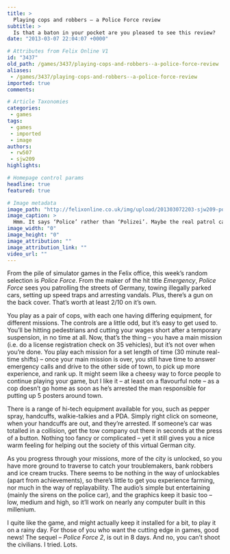 ```yaml
---
title: >
  Playing cops and robbers – a Police Force review
subtitle: >
  Is that a baton in your pocket are you pleased to see this review?
date: "2013-03-07 22:04:07 +0000"

# Attributes from Felix Online V1
id: "3437"
old_path: /games/3437/playing-cops-and-robbers--a-police-force-review
aliases:
 - /games/3437/playing-cops-and-robbers--a-police-force-review
imported: true
comments:

# Article Taxonomies
categories:
 - games
tags:
 - games
 - imported
 - image
authors:
 - rw507
 - sjw209
highlights:

# Homepage control params
headline: true
featured: true

# Image metadata
image_path: "http://felixonline.co.uk/img/upload/201303072203-sjw209-police-force-simulator-2.jpg"
image_caption: >
  Hmm. It says ‘Police’ rather than ‘Polizei’. Maybe the real patrol car’s in the shop...
image_width: "0"
image_height: "0"
image_attribution: ""
image_attribution_link: ""
video_url: ""
---
```


From the pile of simulator games in the Felix office, this week’s random selection is _Police Force_. From the maker of the hit title _Emergency_, _Police Force_ sees you patrolling the streets of Germany, towing illegally parked cars, setting up speed traps and arresting vandals. Plus, there’s a gun on the back cover. That’s worth at least 2/10 on it’s own.

You play as a pair of cops, with each one having differing equipment, for different missions. The controls are a little odd, but it’s easy to get used to. You’ll be hitting pedestrians and cutting your wages short after a temporary suspension, in no time at all. Now, that’s the thing – you have a main mission (i.e. do a license registration check on 35 vehicles), but it’s not over when you’re done. You play each mission for a set length of time (30 minute real-time shifts) – once your main mission is over, you still have time to answer emergency calls and drive to the other side of town, to pick up more experience, and rank up. It might seem like a cheesy way to force people to continue playing your game, but I like it – at least on a flavourful note – as a cop doesn’t go home as soon as he’s arrested the man responsible for putting up 5 posters around town.

There is a range of hi-tech equipment available for you, such as pepper spray, handcuffs, walkie-talkies and a PDA. Simply right click on someone, when your handcuffs are out, and they’re arrested. If someone’s car was totalled in a collision, get the tow company out there in seconds at the press of a button. Nothing too fancy or complicated – yet it still gives you a nice warm feeling for helping out the society of this virtual German city.

As you progress through your missions, more of the city is unlocked, so you have more ground to traverse to catch your troublemakers, bank robbers and ice cream trucks. There seems to be nothing in the way of unlockables (apart from achievements), so there’s little to get you experience farming, nor much in the way of replayability. The audio’s simple but entertaining (mainly the sirens on the police car), and the graphics keep it basic too – low, medium and high, so it’ll work on nearly any computer built in this millenium.

I quite like the game, and might actually keep it installed for a bit, to play it on a rainy day. For those of you who want the cutting edge in games, good news! The sequel – _Police Force 2_, is out in 8 days.
 And no, you can’t shoot the civilians. I tried. Lots.

